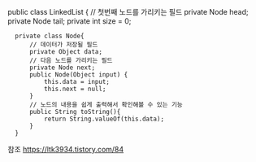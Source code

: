   public class LinkedList<N> {
      // 첫번째 노드를 가리키는 필드
      private Node head;
      private Node tail;
      private int size = 0;

      private class Node{
          // 데이터가 저장될 필드
          private Object data;
          // 다음 노드를 가리키는 필드
          private Node next;
          public Node(Object input) {
              this.data = input;
              this.next = null;
          }
          // 노드의 내용을 쉽게 출력해서 확인해볼 수 있는 기능
          public String toString(){
              return String.valueOf(this.data);
          }
      }

참조 https://ltk3934.tistory.com/84
